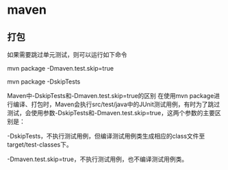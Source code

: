# maven
## 打包

如果需要跳过单元测试，则可以运行如下命令

 mvn package -Dmaven.test.skip=true

 mvn package -DskipTests


 Maven中-DskipTests和-Dmaven.test.skip=true的区别
 在使用mvn package进行编译、打包时，Maven会执行src/test/java中的JUnit测试用例，有时为了跳过测试，会使用参数-DskipTests和-Dmaven.test.skip=true，这两个参数的主要区别是：

 -DskipTests，不执行测试用例，但编译测试用例类生成相应的class文件至target/test-classes下。

 -Dmaven.test.skip=true，不执行测试用例，也不编译测试用例类。